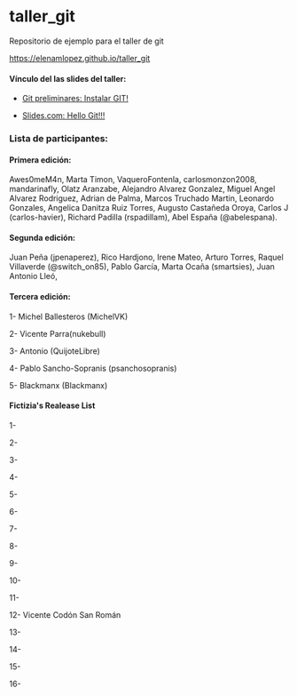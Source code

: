 # taller_git
Repositorio de ejemplo para el taller de git

 https://elenamlopez.github.io/taller_git

#### Vínculo del las slides del taller:
- [Git preliminares: Instalar GIT!](https://slides.com/elenam-lopez/taller-de-introduccion-a-git-y-github)

- [Slides.com: Hello Git!!!](https://slides.com/elenam-lopez/no-liarla-parda-con-git-x-2)


### Lista de participantes:
#### Primera edición:

Awes0meM4n,
Marta Timon,
VaqueroFontenla,
carlosmonzon2008,
mandarinafly,
Olatz Aranzabe,
Alejandro Alvarez Gonzalez,
Miguel Angel Alvarez Rodriguez,
Adrian de Palma,
Marcos Truchado Martin,
Leonardo Gonzales,
Angelica Danitza Ruiz Torres,
Augusto Castañeda Oroya,
Carlos J (carlos-havier),
Richard Padilla (rspadillam),
Abel España (@abelespana).


#### Segunda edición:
Juan Peña (jpenaperez),
Rico Hardjono,
Irene Mateo,
Arturo Torres,
Raquel Villaverde (@switch_on85),
Pablo García,
Marta Ocaña (smartsies),
Juan Antonio Lleó,

#### Tercera edición:
1- Michel Ballesteros (MichelVK)

2- Vicente Parra(nukebull)

3- Antonio (QuijoteLibre)

4- Pablo Sancho-Sopranis (psanchosopranis)

5- Blackmanx (Blackmanx)

 #### Fictizia's Realease List
1-

2-

3-

4-

5-

6-

7-

8-

9-

10-

11-

12- Vicente Codón San Román

13-

14-

15-

16-
